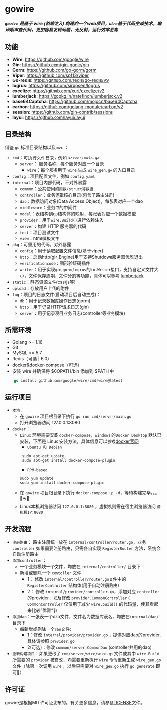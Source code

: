 # gowire

***`gowire` 是基于 **wire** (***依赖注入***) 构建的一个web项目，`wire`基于代码生成技术，编译期审查代码，更加容易发现问题，无反射，运行效率更高***
## 功能
- **Wire**: https://github.com/google/wire
- **Gin**: https://github.com/gin-gonic/gin
- **Gorm**: https://github.com/go-gorm/gorm
- **Viper**: https://github.com/spf13/viper
- **Go-redis**: https://github.com/redis/go-redis/v9
- **logrus**: https://github.com/sirupsen/logrus
- **excelize**: https://github.com/xuri/excelize/v2
- **lumberjack**: https://gopkg.in/natefinch/lumberjack.v2
- **base64Captcha**: https://github.com/mojocn/base64Captcha
- **carbon**: https://github.com/golang-module/carbon/v2
- **session**: https://github.com/gin-contrib/sessions
- **layui**: https://github.com/layui/layui

## 目录结构

借鉴 `go` 标准目录结构以及 `mvc` ：

- `cmd`：可执行文件目录，例如 `server/main.go`
    - `server`： 服务名称，每个服务对应一个目录
        - `wire`：每个服务用于 `wire` 生成 `wire_gen.go` 的入口目录
- `config`：项目配置文件，例如 `config.yaml`
- `internal`：项目内部代码，不对外暴露
    - `common`：公共使用的`函数/struct等数据`
    - `controller`：业务逻辑核心目录(包含了路由注册)
    - `dao`：数据访问对象(Data Access Object)，每张表对应一个dao
    - `middleware`：业务中的中间件
    - `model`：表结构到go结构体的映射，每张表对应一个数据模型
    - `provider`：用于`wire.Build()`进行依赖注入
    - `server`：构建 HTTP 服务器的代码
    - `test`：项目测试文件
    - `view`：html模板文件
- `pkg`：可重用的代码，对外暴露
    - `config`：用于读取配置文件信息(基于viper)
    - `http`：启动http(gin.Engine)用于支持Shutdown服务器优雅退出
    - `verificationcode`：图形验证码插件
    - `writer`：用于实现`gin`,`gorm`,`logrus`的`io.Writer`接口，支持自定义文件大小，文件保存周期，文件分割等功能，具体可以参考 [lumberjack](https://gopkg.in/natefinch/lumberjack.v2) 
- `static`：静态资源文件(css/js等)
- `upload`：存放用户上传的附件
- `log`：项目的日志文件(启动项目后自动生成)：
    - `db`：用于记录数据库操作日志(gorm)
    - `http`：用于记录HTTP请求日志(gin)
    - `server`：用于记录项目业务日志(controller等业务模块)
  
## 所需环境

* Golang >= 1.16
* Git
* MySQL >= 5.7
* Redis（可选 | 6.0）
* docker&docker-compose（可选）
* 安装 wire 并确保将 $GOPATH/bin 添加到 $PATH 中
```go
    go install github.com/google/wire/cmd/wire@latest
```
## 运行项目
- `本地`：
    - 在 `gowire` 项目根目录下执行 `go run cmd/server/main.go`
    - 打开浏览器访问 127.0.0.1:8080
- `docker`：
    - `Linux` 环境需要安装 `docker-compose`，`windows` 的`Docker Desktop` 默认已安装，下面是 Linux 安装方法，具体信息可以参考[docker官网](https://docs.docker.com/compose/install/linux/)
      - `Ubuntu 和 Debian`
      ``` shell
       sudo apt-get update
       sudo apt-get install docker-compose-plugin
      ```
      - ` RPM-based `
      ``` shell
      sudo yum update
      sudo yum install docker-compose-plugin
      ```
    - 在 `gowire` 项目根目录下执行 `docker-compose up -d`，等待构建完毕。。。🍵☕🧋
    - Linux本机浏览器访问 `127.0.0.1:8080` ，虚拟机则需在宿主浏览器访问 `虚拟机IP:8080`
## 开发流程
- `注册路由`： 路由注册统一放在 `internal/controller/router.go`，业务 `controller` 如果需要注册路由，只需各自实现 `RegisterRouter` 方法，系统会自动注册路由
- `添加controller`：
    - 一个业务模块一个文件，均放在 `internal/controller/` 目录下
    - 新增或删除一个 `contoller` 文件
        - 1： 修改 `internal/controller/router.go`文件中的 `RegisterController` 结构体(用于自动注册路由)
        - 2： 修改 `internal/provider/controller.go`，添加对应 `controller` 的provider，以及修改 `provider.CommonController` ( `CommonController` 仅仅用于减少 `wire.build()` 的代码量，使其看起来比较”优雅“🙂)
- `添加dao`：一张表一个dao文件，文件名为数据库表名，均放在`internal/dao/`目录下
    - 每新增或删除一个`dao`文件:
        - 1：修改 `internal/provider/provider.go` ，提供对应dao的provider,具体请参照 `provider.go` 
        - 2(可选)：修改 `common/server.CommonDao` (controller共用的dao)
- `重新构建项目`：如果更改了 `cmd/server/wire/wire.go` 文件或其中 `wire.Build` 所需要的 `provider` 被修改，均需要重新执行 `wire` 命令重新生成 `wire_gen.go` 文件（除第一次调用 `wire` ，以后只需要对 `wire_gen.go` 执行 `go generate` 即可🙂）

## 许可证

gowire是根据MIT许可证发布的。有关更多信息，请参见[LICENSE](LICENSE)文件。

